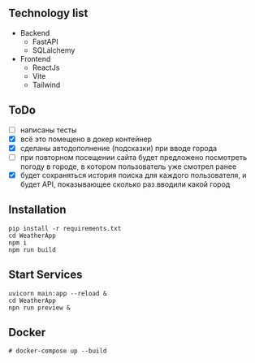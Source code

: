 ## Technology list
* Backend
    + FastAPI
    + SQLalchemy
* Frontend
    + ReactJs
    + Vite
    + Tailwind

## ToDo

- [ ] написаны тесты
- [x] всё это помещено в докер контейнер
- [x] сделаны автодополнение (подсказки) при вводе города
- [ ] при повторном посещении сайта будет предложено посмотреть погоду в городе, в котором пользователь уже смотрел ранее
- [x] будет сохраняться история поиска для каждого пользователя, и будет API, показывающее сколько раз вводили какой город

## Installation
```
pip install -r requirements.txt
cd WeatherApp
npm i
npm run build
```

## Start Services
```
uvicorn main:app --reload &   
cd WeatherApp
npn run preview &
```

## Docker
```
# docker-compose up --build  
```

